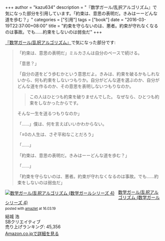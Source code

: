 +++
author = "kazu634"
description = "『数学ガール/乱択アルゴリズム』で気になった部分を引用しています。「約束は、意思の表明だ。きみはーーどんな道を歩む？」"
categories = ["引用"]
tags = ["book"]
date = "2016-03-19T22:37:00+08:00"
title = "約束を守らないのは、悪者。約束が守れなくなるのは事故。でも……約束をしないのは弱虫だ"
+++

<a href="https://www.amazon.co.jp/exec/obidos/ASIN/479736100X/simsnes-22/ref=nosim/" name="amazletlink" target="_blank">『数学ガール/乱択アルゴリズム』</a>で気になった部分です:

> 「約束は、意思の表明だ」ミルカさんは自分のペースで続ける。
>
> 「意思？」
>
> 「自分の道をどう歩むかという意思だよ。きみは、約束を破るかもしれないから、何も約束をしないつもりか。自分がどんな道を選ぶのか、自分がどんな道を作るのか、その意思を表明しないつもりなのか。
>
>> この人はひとつも約束を破りませんでした。
>> なぜなら、ひとつも約束をしなかったからです。
>
> そんな一生を送るつもりなのか」
>
> 「……」僕は、何を言えばいいかわからない。
>
> 「±0の人生は、さぞ平和なことだろう」
>
> 「……」
>
> 「約束は、意思の表明だ。きみはーーどんな道を歩む？」
>
> 「……」
>
> 「約束を守らないのは、悪者。約束が守れなくなるのは事故。でも……約束をしないのは弱虫だ」

<div class="amazlet-box" style="margin-bottom:0px;"><div class="amazlet-image" style="float:left;margin:0px 12px 1px 0px;"><a href="https://www.amazon.co.jp/exec/obidos/ASIN/479736100X/simsnes-22/ref=nosim/" name="amazletlink" target="_blank"><img src="https://images-na.ssl-images-amazon.com/images/I/51EQqR%2BMFwL._SL160_.jpg" alt="数学ガール/乱択アルゴリズム (数学ガールシリーズ 4)" style="border: none;" /></a></div><div class="amazlet-info" style="line-height:120%; margin-bottom: 10px"><div class="amazlet-name" style="margin-bottom:10px;line-height:120%"><a href="https://www.amazon.co.jp/exec/obidos/ASIN/479736100X/simsnes-22/ref=nosim/" name="amazletlink" target="_blank">数学ガール/乱択アルゴリズム (数学ガールシリーズ 4)</a><div class="amazlet-powered-date" style="font-size:80%;margin-top:5px;line-height:120%">posted with <a href="http://www.amazlet.com/" title="amazlet" target="_blank">amazlet</a> at 16.03.19</div></div><div class="amazlet-detail">結城 浩 <br />SBクリエイティブ <br />売り上げランキング: 45,356<br /></div><div class="amazlet-sub-info" style="float: left;"><div class="amazlet-link" style="margin-top: 5px"><a href="https://www.amazon.co.jp/exec/obidos/ASIN/479736100X/simsnes-22/ref=nosim/" name="amazletlink" target="_blank">Amazon.co.jpで詳細を見る</a></div></div></div><div class="amazlet-footer" style="clear: left"></div></div>
